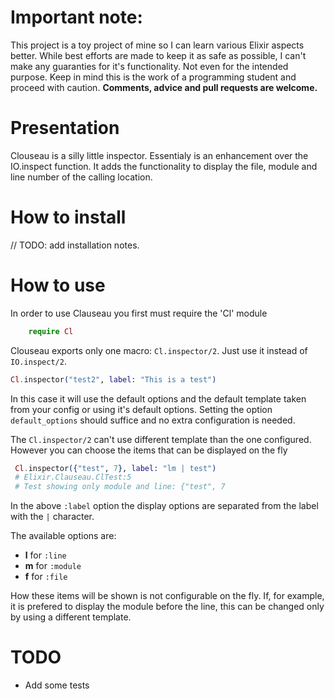 # Important note:
  This project is a toy project of mine so I can learn various Elixir aspects better.
  While best efforts are made to keep it as safe as possible, I can't make any guaranties
  for it's functionality. Not even for the intended purpose. Keep in mind this is the work
  of a programming student and proceed with caution. **Comments, advice and pull requests are welcome.**


# Presentation
Clouseau is a silly little inspector. Essentialy is an enhancement over the IO.inspect function.
It adds the functionality to display the file, module and line number of the calling location.

# How to install

// TODO: add installation notes.


# How to use

In order to use Clauseau you first must require the 'Cl' module

```elixir
    require Cl
```

Clouseau exports only one macro: `Cl.inspector/2`. Just use it instead of `IO.inspect/2`.


```elixir
Cl.inspector("test2", label: "This is a test")
```

In this case it will use the default options and the default template taken from your config
or using it's default options. Setting the option `default_options` should suffice and no extra
configuration is needed.

The `Cl.inspector/2` can't use different template than the one configured. However you can choose
the items that can be displayed on the fly

```elixir
 Cl.inspector({"test", 7}, label: "lm | test")
 # Elixir.Clauseau.ClTest:5
 # Test showing only module and line: {"test", 7
 ```

In the above `:label` option the display options are separated from the label with the `|` character.

 The available options are:

 * **l** for `:line`
 * **m** for `:module`
 * **f** for `:file`

How these items will be shown is not configurable on the fly. If, for example, it is prefered to display
the module before the line, this can be changed only by using a different template.


# TODO
* Add some tests



